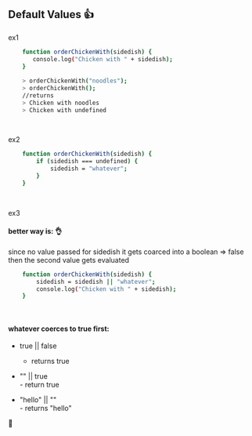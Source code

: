 ## Default Values  :thumbsup:

ex1    

```sh
    function orderChickenWith(sidedish) {
       console.log("Chicken with " + sidedish);
    }
    
    > orderChickenWith("noodles");
    > orderChickenWith();
    //returns
    > Chicken with noodles
    > Chicken with undefined
    
    
```

ex2 

```sh
    function orderChickenWith(sidedish) {
        if (sidedish === undefined) {
            sidedish = "whatever";
        }
    }
    
    
```


ex3

#### better way is:    :ok_hand:   

since no value passed for sidedish
it gets coarced into a boolean => false
then the second value gets evaluated

```sh
    function orderChickenWith(sidedish) {
        sidedish = sidedish || "whatever";
        console.log("Chicken with " + sidedish);
    }
    
    
```

    
####  whatever coerces to true first:     


-   true || false
    -   returns true
 
 -   "" || true        
    -   return true
    
 -   "hello" || ""    
    -   returns "hello"    
 
 
 
 
    
    
:100:
